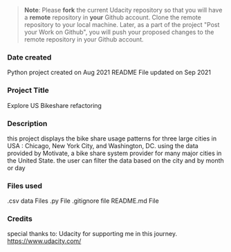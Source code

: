 >**Note**: Please **fork** the current Udacity repository so that you will have a **remote** repository in **your** Github account. Clone the remote repository to your local machine. Later, as a part of the project "Post your Work on Github", you will push your proposed changes to the remote repository in your Github account.

### Date created
Python project created on Aug 2021
README File updated on Sep 2021  

### Project Title
Explore US Bikeshare refactoring

### Description
this project displays the bike share usage patterns  for  three large cities in USA : Chicago, New York City, and Washington, DC. using the data provided by  Motivate, a bike share system provider for many major cities in the United State.
the user can filter the data based on the city and by month or day

### Files used
.csv data Files
.py File
.gitignore file
README.md File

### Credits
special thanks to: Udacity for supporting me in this journey. https://www.udacity.com/ 

